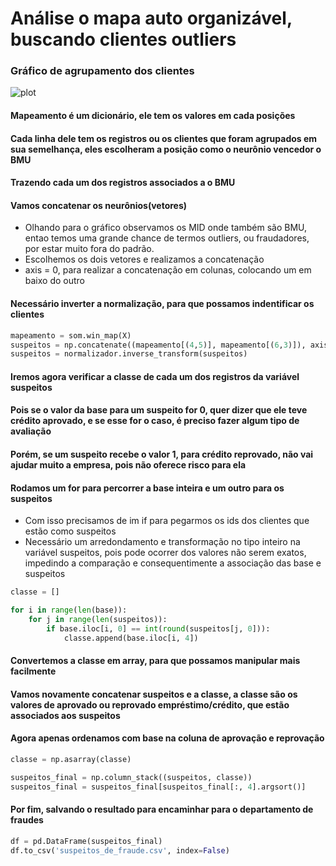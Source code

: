 # Análise o mapa auto organizável, buscando clientes outliers

### Gráfico de agrupamento dos clientes

![plot](/aprendizagem_nao_supervisionada/algoritmos/mapas_auto_organizaveis/fraudes/img/plot.png)

#### Mapeamento é um dicionário, ele tem os valores em cada posições

#### Cada linha dele tem os registros ou os clientes que foram agrupados em sua semelhança, eles escolheram a posição como o neurônio vencedor o BMU

#### Trazendo cada um dos registros associados a o BMU

#### Vamos concatenar os neurônios(vetores)

- Olhando para o gráfico observamos os MID onde também são BMU, entao temos uma grande chance de termos outliers, ou fraudadores, por estar muito fora do padrão.
- Escolhemos os dois vetores e realizamos a concatenação
- axis = 0, para realizar a concatenação em colunas, colocando um em baixo do outro

#### Necessário inverter a normalização, para que possamos indentificar os clientes

```python
mapeamento = som.win_map(X)
suspeitos = np.concatenate((mapeamento[(4,5)], mapeamento[(6,3)]), axis = 0)
suspeitos = normalizador.inverse_transform(suspeitos)
```

#### Iremos agora verificar a classe de cada um dos registros da variável suspeitos

#### Pois se o valor da base para um suspeito for 0, quer dizer que ele teve crédito aprovado, e se esse for o caso, é preciso fazer algum tipo de avaliação

#### Porém, se um suspeito recebe o valor 1, para crédito reprovado, não vai ajudar muito a empresa, pois não oferece risco para ela

#### Rodamos um for para percorrer a base inteira e um outro para os suspeitos

- Com isso precisamos de im if para pegarmos os ids dos clientes que estão como suspeitos
- Necessário um arredondamento e transformação no tipo inteiro na variável suspeitos, pois pode ocorrer dos valores não serem exatos, impedindo a comparação e consequentimente a associação das base e suspeitos

```python
classe = []

for i in range(len(base)):
    for j in range(len(suspeitos)):
        if base.iloc[i, 0] == int(round(suspeitos[j, 0])):
            classe.append(base.iloc[i, 4])
```

#### Convertemos a classe em array, para que possamos manipular mais facilmente

#### Vamos novamente concatenar suspeitos e a classe, a classe são os valores de aprovado ou reprovado empréstimo/crédito, que estão associados aos suspeitos

#### Agora apenas ordenamos com base na coluna de aprovação e reprovação

```python
classe = np.asarray(classe)

suspeitos_final = np.column_stack((suspeitos, classe))
suspeitos_final = suspeitos_final[suspeitos_final[:, 4].argsort()]
```

#### Por fim, salvando o resultado para encaminhar para o departamento de fraudes

```python
df = pd.DataFrame(suspeitos_final)
df.to_csv('suspeitos_de_fraude.csv', index=False)
```
